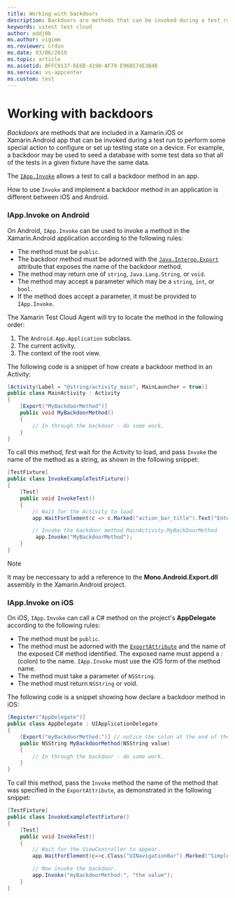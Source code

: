 ```yaml
---
title: Working with backdoors
description: Backdoors are methods that can be invoked during a test run to perform some special action to configure or set up testing state on a device.
keywords: uitest test cloud
author: oddj0b
ms.author: vigimm
ms.reviewer: crdun
ms.date: 03/06/2019
ms.topic: article
ms.assetid: BFFC9137-6E6B-4190-AF79-E96B574E3B4B
ms.service: vs-appcenter
ms.custom: test
---
```


# Working with backdoors

*Backdoors* are methods that are included in a Xamarin.iOS or Xamarin.Android
 app that can be invoked during a test run to perform some special action to configure or set up testing state on a device. For example, a backdoor may be used to seed a database with some test data so that all of the tests in a given fixture have the same data.

The [`IApp.Invoke`](https://developer.xamarin.com/api/member/Xamarin.UITest.IApp.Invoke/p/System.String/System.Object/) allows a test to call a backdoor method in an app. 

How to use `Invoke` and implement a backdoor method in an application is 
different between iOS and Android.

### IApp.Invoke on Android

On Android, `IApp.Invoke` can be used to invoke a method in the Xamarin.Android application according to the following rules:

* The method must be `public`.
* The backdoor method must be adorned with the [`Java.Interop.Export`](http://developer.xamarin.com/api/type/Java.Interop.ExportAttribute/) attribute that exposes the name of the backdoor method.
* The method may return one of `string`, `Java.Lang.String`, or `void`.
* The method may accept a parameter which may be a `string`, `int`, or `bool`. 
* If the method does accept a parameter, it must be provided to `IApp.Invoke`.    

The Xamarin Test Cloud Agent will try to locate the method in the following order:

1. The `Android.App.Application` subclass.
2. The current activity.
3. The context of the root view.

The following code is a snippet of how create a backdoor method in an Activity:

```csharp
[Activity(Label = "@string/activity_main", MainLauncher = true)]
public class MainActivity : Activity
{
    [Export("MyBackdoorMethod")]
    public void MyBackdoorMethod()
    {
        // In through the backdoor - do some work.
    }
}
```

To call this method, first wait for the Activity to load, and pass `Invoke` the name of the method as a string, as shown in the following snippet:

```csharp
[TestFixture]
public class InvokeExampleTestFixture() 
{
    [Test]
    public void InvokeTest()
    {
        // Wait for the Activity to load
        app.WaitForElement(c => c.Marked("action_bar_title").Text("Enter Credit Card Number"));

        // Invoke the backdoor method MainActivity.MyBackDoorMethod
         app.Invoke("MyBackdoorMethod");
    }
}
```

> [!NOTE]
> It may be neccessary to add a reference to the **Mono.Android.Export.dll** assembly in the Xamarin.Android project.


### IApp.Invoke on iOS

On iOS, `IApp.Invoke` can call a C# method on the project's **AppDelegate** according to the following rules:

* The method must be `public`.
* The method must be adorned with the  [`ExportAttribute`](http://developer.xamarin.com/api/type/Foundation.ExportAttribute/) and the name of the exposed C# method identified. The exposed name must append a *:* (colon) to the name. `IApp.Invoke` must use the iOS form of the method name.
* The method must take a parameter of `NSString`.
* The method must return `NSString` or void.

The following code is a snippet showing how declare a backdoor method in iOS:

```csharp
[Register("AppDelegate")]
public class AppDelegate : UIApplicationDelegate
{
    [Export("myBackdoorMethod:")] // notice the colon at the end of the method name
    public NSString MyBackdoorMethod(NSString value)
    {
        // In through the backdoor - do some work.
    }
}
```

To call this method, pass the `Invoke` method the name of the method that was specified in the `ExportAttribute`, as demonstrated in the following snippet:

```csharp
[TestFixture]
public class InvokeExampleTestFixture() 
{
    [Test]
    public void InvokeTest()
    {
        // Wait for the ViewController to appear.
        app.WaitForElement(c=>c.Class("UINavigationBar").Marked("Simple Credit Card Validator"));

        // Now invoke the backdoor.
        app.Invoke("myBackdoorMethod:", "the value");
    }
}
```
